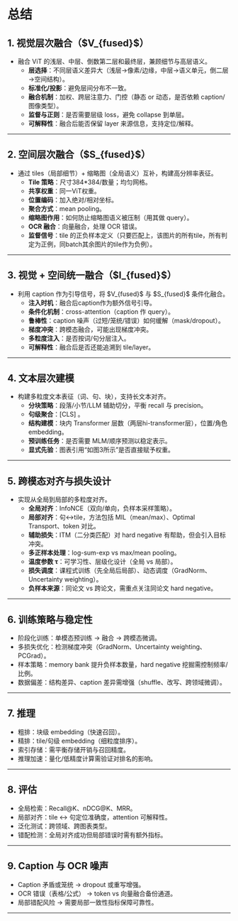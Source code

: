 # 总结

## 1. 视觉层次融合（\$V\_{fused}\$）

* 融合 ViT 的浅层、中层、倒数第二层和最终层，兼顾细节与高层语义。
  * **层选择**：不同层语义差异大（浅层→像素/边缘，中层→语义单元，倒二层→空间结构）。
  * **标准化/投影**：避免层间分布不一致。
  * **融合机制**：加权、跨层注意力、门控（静态 or 动态，是否依赖 caption/图像类型）。
  * **监督与正则**：是否需要层级 loss，避免 collapse 到单层。
  * **可解释性**：融合后能否保留 layer 来源信息，支持定位/解释。

---

## 2. 空间层次融合（\$S\_{fused}\$）

* 通过 tiles（局部细节）+ 缩略图（全局语义）互补，构建高分辨率表征。
  * **Tile 策略**：尺寸384*384/数量；均匀网格。
  * **共享权重**：同一ViT权重。
  * **位置编码**：加入绝对/相对坐标。
  * **聚合方式**：mean pooling。
  * **缩略图作用**：如何防止缩略图语义被压制（用其做 query）。
  * **OCR 融合**：向量融合，处理 OCR 错误。
  * **监督信号**：tile 的正负样本定义（只要匹配上，该图片的所有tile，所有判定为正例，同batch其余图片的tile作为负例）。

---

## 3. 视觉 + 空间统一融合（\$I\_{fused}\$）

* 利用 caption 作为引导信号，将 \$V\_{fused}\$ 与 \$S\_{fused}\$ 条件化融合。
  * **注入时机**：融合后caption作为额外信号引导。
  * **条件化机制**：cross-attention（caption 作 query）。
  * **鲁棒性**：caption 噪声（过短/笼统/错误）如何缓解（mask/dropout）。
  * **梯度冲突**：跨模态融合，可能出现梯度冲突。
  * **多粒度注入**：是否按词/句分层注入。
  * **可解释性**：融合后是否还能追溯到 tile/layer。

---

## 4. 文本层次建模

* 构建多粒度文本表征（词、句、块），支持长文本对齐。
  * **分块策略**：段落/小节/LLM 辅助切分，平衡 recall 与 precision。
  * **句级聚合**：\[CLS] 。
  * **结构建模**：块内 Transformer 层数（两层hi-transformer层），位置/角色 embedding。
  * **预训练任务**：是否需要 MLM/顺序预测以稳定表示。
  * **显式先验**：图表引用“如图3所示”是否直接赋予权重。

---

## 5. 跨模态对齐与损失设计

* 实现从全局到局部的多粒度对齐。
  * **全局对齐**：InfoNCE（双向/单向，负样本采样策略）。
  * **局部对齐**：句↔tile，方法包括 MIL（mean/max）、Optimal Transport、token 对比。
  * **辅助损失**：ITM（二分类匹配）对 hard negative 有帮助，但会引入目标冲突。
  * **多正样本处理**：log-sum-exp vs max/mean pooling。
  * **温度参数 τ**：可学习性、层级化设计（全局 vs 局部）。
  * **损失调度**：课程式训练（先全局后局部）、动态调度（GradNorm、Uncertainty weighting）。
  * **负样本来源**：同论文 vs 跨论文，需重点关注同论文 hard negative。

---

## 6. 训练策略与稳定性

* 阶段化训练：单模态预训练 → 融合 → 跨模态微调。
* 多损失优化：检测梯度冲突（GradNorm、Uncertainty weighting、PCGrad）。
* 样本策略：memory bank 提升负样本数量，hard negative 挖掘需控制频率/比例。
* 数据偏差：结构差异、caption 差异需增强（shuffle、改写、跨领域微调）。

---

## 7. 推理

* 粗排：块级 embedding（快速召回）。
* 精排：tile/句级 embedding（细粒度排序）。
* 索引存储：需平衡存储开销与召回精度。
* 推理加速：量化/低精度计算需验证对排名的影响。

---

## 8. 评估

* 全局检索：Recall\@K、nDCG\@K、MRR。
* 局部对齐：tile ↔ 句定位准确度，attention 可解释性。
* 泛化测试：跨领域、跨图表类型。
* 错配检测：全局对齐成功但局部错误时需有额外指标。

---

## 9. Caption 与 OCR 噪声

* Caption 矛盾或笼统 → dropout 或重写增强。
* OCR 错误（表格/公式） → token vs 向量融合备份通道。
* 局部错配风险 → 需要局部一致性指标保障可靠性。

---

